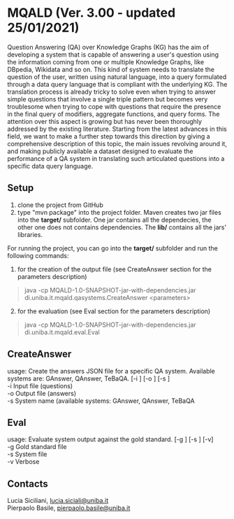 MQALD (Ver. 3.00 - updated 25/01/2021)
====================

Question Answering (QA) over Knowledge Graphs (KG) has the aim of developing a system that is capable of answering a user's question using the information coming from one or multiple Knowledge Graphs, like DBpedia, Wikidata and so on.
This kind of system needs to translate the question of the user, written using natural language, into a query formulated through a data query language that is compliant with the underlying KG.
The translation process is already tricky to solve even when trying to answer simple questions that involve a single triple pattern but becomes very troublesome when trying to cope with questions that require the presence in the final query of modifiers, aggregate functions, and query forms.
The attention over this aspect is growing but has never been thoroughly addressed by the existing literature.
Starting from the latest advances in this field, we want to make a further step towards this direction by giving a comprehensive description of this topic, the main issues revolving around it, and making publicly available a dataset designed to evaluate the performance of a QA system in translating such articulated questions into a specific data query language. 

Setup
--------

1. clone the project from GitHub
2. type "mvn package" into the project folder. Maven creates two jar files into the **target/** subfolder. One jar contains all the dependecies, the other one does not contains dependencies. The **lib/** contains all the jars' libraries.

For running the project, you can go into the **target/** subfolder and run the following commands:
1. for the creation of the output file (see CreateAnswer section for the parameters description)
> java -cp MQALD-1.0-SNAPSHOT-jar-with-dependencies.jar di.uniba.it.mqald.qasystems.CreateAnswer \<parameters\>
2. for the evaluation (see Eval section for the parameters description)
> java -cp MQALD-1.0-SNAPSHOT-jar-with-dependencies.jar di.uniba.it.mqald.eval.Eval <parameters>

CreateAnswer
---------------

usage: Create the answers JSON file for a specific QA system. Available systems are: GAnswer, QAnswer, TeBaQA. [-i <arg>] [-o <arg>] [-s <arg>] <br>
 -i <arg>   Input file (questions) <br>
 -o <arg>   Output file (answers) <br>
 -s <arg>   System name (available systems: GAnswer, QAnswer, TeBaQA <br>

Eval
-------

usage: Evaluate system output against the gold standard. [-g <arg>] [-s <arg>] [-v] <br>
 -g <arg>   Gold standard file <br>
 -s <arg>   System file <br>
 -v         Verbose <br>

Contacts
-----------
Lucia Siciliani, lucia.siciali@uniba.it <br>
Pierpaolo Basile, pierpaolo.basile@uniba.it
